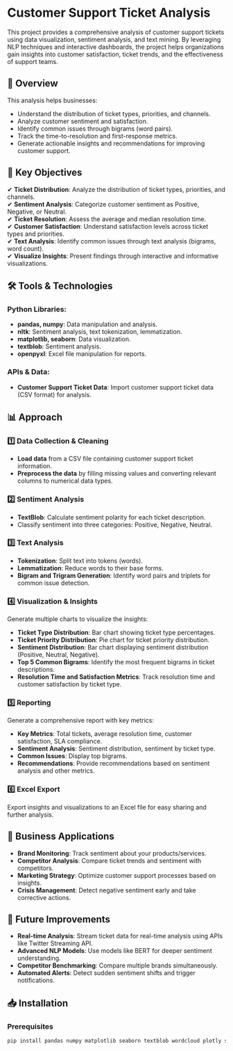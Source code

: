 
# Customer Support Ticket Analysis

This project provides a comprehensive analysis of customer support tickets using data visualization, sentiment analysis, and text mining. By leveraging NLP techniques and interactive dashboards, the project helps organizations gain insights into customer satisfaction, ticket trends, and the effectiveness of support teams.

## 📌 Overview
This analysis helps businesses:
- Understand the distribution of ticket types, priorities, and channels.
- Analyze customer sentiment and satisfaction.
- Identify common issues through bigrams (word pairs).
- Track the time-to-resolution and first-response metrics.
- Generate actionable insights and recommendations for improving customer support.

## 🎯 Key Objectives
✔ **Ticket Distribution**: Analyze the distribution of ticket types, priorities, and channels.  
✔ **Sentiment Analysis**: Categorize customer sentiment as Positive, Negative, or Neutral.  
✔ **Ticket Resolution**: Assess the average and median resolution time.  
✔ **Customer Satisfaction**: Understand satisfaction levels across ticket types and priorities.  
✔ **Text Analysis**: Identify common issues through text analysis (bigrams, word count).  
✔ **Visualize Insights**: Present findings through interactive and informative visualizations.

## 🛠 Tools & Technologies
### Python Libraries:
- **pandas, numpy**: Data manipulation and analysis.
- **nltk**: Sentiment analysis, text tokenization, lemmatization.
- **matplotlib, seaborn**: Data visualization.
- **textblob**: Sentiment analysis.
- **openpyxl**: Excel file manipulation for reports.
  
### APIs & Data:
- **Customer Support Ticket Data**: Import customer support ticket data (CSV format) for analysis.

## 📊 Approach
### 1️⃣ Data Collection & Cleaning
- **Load data** from a CSV file containing customer support ticket information.
- **Preprocess the data** by filling missing values and converting relevant columns to numerical data types.

### 2️⃣ Sentiment Analysis
- **TextBlob**: Calculate sentiment polarity for each ticket description.
- Classify sentiment into three categories: Positive, Negative, Neutral.

### 3️⃣ Text Analysis
- **Tokenization**: Split text into tokens (words).
- **Lemmatization**: Reduce words to their base forms.
- **Bigram and Trigram Generation**: Identify word pairs and triplets for common issue detection.

### 4️⃣ Visualization & Insights
Generate multiple charts to visualize the insights:
- **Ticket Type Distribution**: Bar chart showing ticket type percentages.
- **Ticket Priority Distribution**: Pie chart for ticket priority distribution.
- **Sentiment Distribution**: Bar chart displaying sentiment distribution (Positive, Neutral, Negative).
- **Top 5 Common Bigrams**: Identify the most frequent bigrams in ticket descriptions.
- **Resolution Time and Satisfaction Metrics**: Track resolution time and customer satisfaction by ticket type.

### 5️⃣ Reporting
Generate a comprehensive report with key metrics:
- **Key Metrics**: Total tickets, average resolution time, customer satisfaction, SLA compliance.
- **Sentiment Analysis**: Sentiment distribution, sentiment by ticket type.
- **Common Issues**: Display top bigrams.
- **Recommendations**: Provide recommendations based on sentiment analysis and other metrics.

### 6️⃣ Excel Export
Export insights and visualizations to an Excel file for easy sharing and further analysis.

## 🧩 Business Applications
- **Brand Monitoring**: Track sentiment about your products/services.
- **Competitor Analysis**: Compare ticket trends and sentiment with competitors.
- **Marketing Strategy**: Optimize customer support processes based on insights.
- **Crisis Management**: Detect negative sentiment early and take corrective actions.

## 🔮 Future Improvements
- **Real-time Analysis**: Stream ticket data for real-time analysis using APIs like Twitter Streaming API.
- **Advanced NLP Models**: Use models like BERT for deeper sentiment understanding.
- **Competitor Benchmarking**: Compare multiple brands simultaneously.
- **Automated Alerts**: Detect sudden sentiment shifts and trigger notifications.

## 📥 Installation
### Prerequisites
```bash
pip install pandas numpy matplotlib seaborn textblob wordcloud plotly scikit-learn tweepy nltk openpyxl
